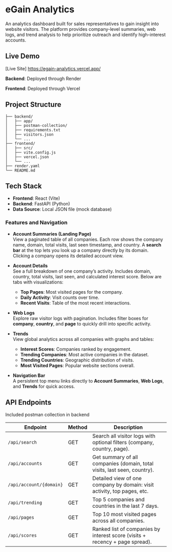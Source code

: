 # eGain Analytics

An analytics dashboard built for sales representatives to gain insight into website visitors. The platform provides company-level summaries, web logs, and trend analysis to help prioritize outreach and identify high-interest accounts.

## Live Demo

[Live Site] https://egain-analytics.vercel.app/

**Backend**: Deployed through Render

**Frontend**: Deployed through Vercel

## Project Structure

```
├── backend/
│   ├── app/
│   ├── postman-collection/
│   ├── requirements.txt
│   ├── visitors.json 
│   └── ...        
├── frontend/
│   ├── src/
│   ├── vite.config.js
│   ├── vercel.json           
│   └── ...
├── render.yaml
└── README.md
```

## Tech Stack

- **Frontend**: React (Vite)
- **Backend**: FastAPI (Python)
- **Data Source**: Local JSON file (mock database)


### Features and Navigation

- **Account Summaries (Landing Page)**  
  View a paginated table of all companies. Each row shows the company name, domain, total visits, last seen timestamp, and country. A **search bar** at the top lets you look up a company directly by its domain. Clicking a company opens its detailed account view.

- **Account Details**  
  See a full breakdown of one company’s activity. Includes domain, country, total visits, last seen, and calculated interest score. Below are tabs with visualizations:  
  - **Top Pages**: Most visited pages for the company.  
  - **Daily Activity**: Visit counts over time.  
  - **Recent Visits**: Table of the most recent interactions.

- **Web Logs**  
  Explore raw visitor logs with pagination. Includes filter boxes for **company**, **country**, and **page** to quickly drill into specific activity.

- **Trends**  
  View global analytics across all companies with graphs and tables:  
  - **Interest Scores**: Companies ranked by engagement.  
  - **Trending Companies**: Most active companies in the dataset.  
  - **Trending Countries**: Geographic distribution of visits.  
  - **Most Visited Pages**: Popular website sections overall.

- **Navigation Bar**  
  A persistent top menu links directly to **Account Summaries**, **Web Logs**, and **Trends** for quick access.



## API Endpoints

Included postman collection in backend

| Endpoint             | Method | Description                                                                 |
|----------------------|--------|-----------------------------------------------------------------------------|
| `/api/search`        | GET    | Search all visitor logs with optional filters (company, country, page).     |
| `/api/accounts`      | GET    | Get summary of all companies (domain, total visits, last seen, country).    |
| `/api/account/{domain}` | GET | Detailed view of one company by domain: visit activity, top pages, etc.     |
| `/api/trending`      | GET    | Top 5 companies and countries in the last 7 days.                            |
| `/api/pages`         | GET    | Top 10 most visited pages across all companies.                             |
| `/api/scores`        | GET    | Ranked list of companies by interest score (visits + recency + page spread).|


